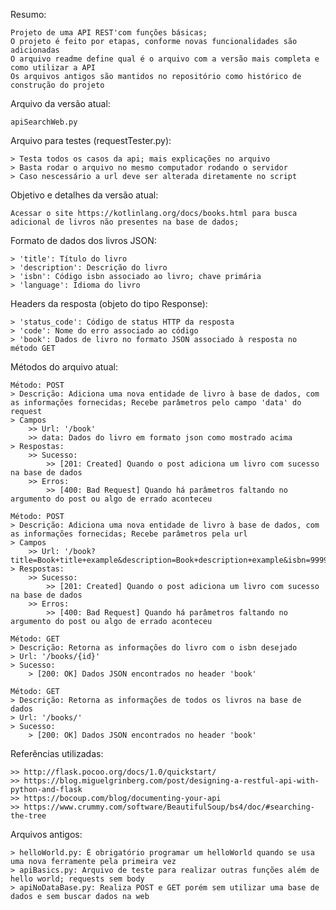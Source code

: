 Resumo:

	Projeto de uma API REST'com funções básicas;
	O projeto é feito por etapas, conforme novas funcionalidades são adicionadas
	O arquivo readme define qual é o arquivo com a versão mais completa e como utilizar a API
	Os arquivos antigos são mantidos no repositório como histórico de construção do projeto

Arquivo da versão atual:

	apiSearchWeb.py

Arquivo para testes (requestTester.py):

	> Testa todos os casos da api; mais explicações no arquivo
	> Basta rodar o arquivo no mesmo computador rodando o servidor
	> Caso nescessário a url deve ser alterada diretamente no script

Objetivo e detalhes da versão atual:

	Acessar o site https://kotlinlang.org/docs/books.html para busca adicional de livros não presentes na base de dados;

Formato de dados dos livros JSON:

	> 'title': Título do livro
	> 'description': Descrição do livro
	> 'isbn': Código isbn associado ao livro; chave primária
	> 'language': Idioma do livro

Headers da resposta (objeto do tipo Response):

	> 'status_code': Código de status HTTP da resposta
	> 'code': Nome do erro associado ao código
	> 'book': Dados de livro no formato JSON associado à resposta no método GET

Métodos do arquivo atual:

	Método: POST
	> Descrição: Adiciona uma nova entidade de livro à base de dados, com as informações fornecidas; Recebe parâmetros pelo campo 'data' do request
	> Campos
		>> Url: '/book'
		>> data: Dados do livro em formato json como mostrado acima
	> Respostas:
		>> Sucesso:
			>> [201: Created] Quando o post adiciona um livro com sucesso na base de dados
		>> Erros:
			>> [400: Bad Request] Quando há parâmetros faltando no argumento do post ou algo de errado aconteceu

	Método: POST
	> Descrição: Adiciona uma nova entidade de livro à base de dados, com as informações fornecidas; Recebe parâmetros pela url
	> Campos
		>> Url: '/book?title=Book+title+example&description=Book+description+example&isbn=9999999999999&language=BR'
	> Respostas:
		>> Sucesso:
			>> [201: Created] Quando o post adiciona um livro com sucesso na base de dados
		>> Erros:
			>> [400: Bad Request] Quando há parâmetros faltando no argumento do post ou algo de errado aconteceu

	Método: GET
	> Descrição: Retorna as informações do livro com o isbn desejado
	> Url: '/books/{id}'
	> Sucesso:
		> [200: OK] Dados JSON encontrados no header 'book'

	Método: GET
	> Descrição: Retorna as informações de todos os livros na base de dados
	> Url: '/books/'
	> Sucesso:
		> [200: OK] Dados JSON encontrados no header 'book'

Referências utilizadas:

	>> http://flask.pocoo.org/docs/1.0/quickstart/
	>> https://blog.miguelgrinberg.com/post/designing-a-restful-api-with-python-and-flask
	>> https://bocoup.com/blog/documenting-your-api
	>> https://www.crummy.com/software/BeautifulSoup/bs4/doc/#searching-the-tree

Arquivos antigos:

	> helloWorld.py: É obrigatório programar um helloWorld quando se usa uma nova ferramente pela primeira vez
	> apiBasics.py: Arquivo de teste para realizar outras funções além de hello world; requests sem body
	> apiNoDataBase.py: Realiza POST e GET porém sem utilizar uma base de dados e sem buscar dados na web
